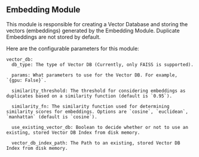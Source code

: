 ## Embedding Module

This module is responsible for creating a Vector Database and storing the vectors (embeddings) generated by the Embedding Module.
Duplicate Embeddings are not stored by default.

Here are the configurable parameters for this module:
```
vector_db:
  db_type: The type of Vector DB (Currently, only FAISS is supported).

  params: What parameters to use for the Vector DB. For example, `{gpu: False}`.

  similarity_threshold: The threshold for considering embeddings as duplicates based on a similarity function (default is `0.95`).

  similarity_fn: The similarity function used for determining similarity scores for embeddings. Options are `cosine`, `euclidean`, `manhattan` (default is `cosine`).

  use_existing_vector_db: Boolean to decide whether or not to use an existing, stored Vector DB Index from disk memory.

  vector_db_index_path: The Path to an existing, stored Vector DB Index from disk memory.

```
